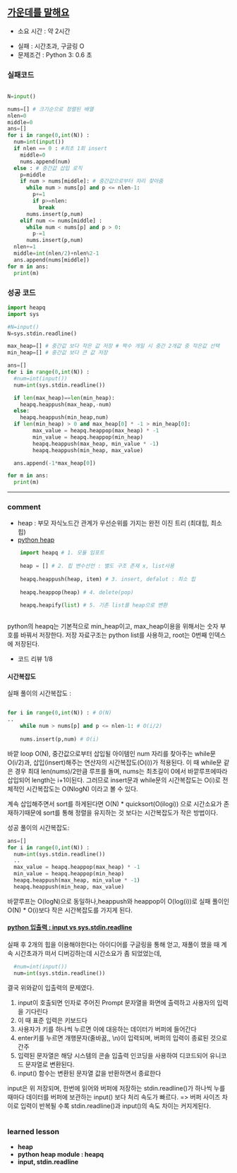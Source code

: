 ## [가운데를 말해요](https://www.acmicpc.net/problem/1655)
* 소요 시간 : 약 2시간
- 실패  : 시간초과, 구글링 O
- 문제조건 : Python 3: 0.6 초

### 실패코드
```python
 
N=input()

nums=[] # 크기순으로 정렬된 배열
nlen=0
middle=0
ans=[]
for i in range(0,int(N)) :
  num=int(input())
  if nlen == 0 : #최초 1회 insert
    middle=0
    nums.append(num)
  else : # 중간값 삽입 로직
    p=middle
    if num > nums[middle]: # 중간값으로부터 자리 찾아줌
      while num > nums[p] and p <= nlen-1:
        p+=1
        if p>=nlen:
          break
      nums.insert(p,num)
    elif num <= nums[middle] :
      while num < nums[p] and p > 0:
        p-=1
      nums.insert(p,num)
  nlen+=1
  middle=int(nlen/2)+nlen%2-1
  ans.append(nums[middle])
for m in ans:
  print(m)
```


### 성공 코드
```python
import heapq
import sys

#N=input()
N=sys.stdin.readline()

max_heap=[] # 중간값 보다 작은 값 저장 # 짝수 개일 시 중간 2개값 중 작은값 선택
min_heap=[] # 중간값 보다 큰 값 저장

ans=[]
for i in range(0,int(N)) :
  #num=int(input())
  num=int(sys.stdin.readline())

  if len(max_heap)==len(min_heap):
    heapq.heappush(max_heap,-num)
  else:
    heapq.heappush(min_heap,num)
  if len(min_heap) > 0 and max_heap[0] * -1 > min_heap[0]:
        max_value = heapq.heappop(max_heap) * -1
        min_value = heapq.heappop(min_heap)
        heapq.heappush(max_heap, min_value * -1)
        heapq.heappush(min_heap, max_value)

  ans.append(-1*max_heap[0])

for m in ans:
  print(m)
```



----------------------------------------------------------------------------
### comment 


* heap : 부모 자식노드간 관계가 우선순위를 가지는 완전 이진 트리 (최대힙, 최소힙)
* [python heap](https://docs.python.org/ko/3/library/heapq.html)
```python
    import heapq # 1. 모듈 임포트
    
    heap = [] # 2. 힙 변수선언 : 별도 구조 존재 x, list사용
    
    heapq.heappush(heap, item) # 3. insert, defalut : 최소 힙
    
    heapq.heappop(heap) # 4. delete(pop)
    
    heapq.heapify(list) # 5. 기존 list를 heap으로 변환
  
```
python의 heapq는 기본적으로 min_heap이고,
max_heap이용을 위해서는 숫자 부호를 바꿔서 저장한다.
저장 자료구조는 python list를 사용하고, root는 0번째 인덱스에 저장된다.

  
* 코드 리뷰
1/8

#### 시간복잡도
실패 풀이의 시간복잡도 : 
```python

for i in range(0,int(N)) : # O(N)
..
    while num > nums[p] and p <= nlen-1: # O(i/2) 
    
    nums.insert(p,num) # O(i)
```
바깥 loop O(N), 
중간값으로부터 삽입될 아이템인 num 자리를 찾아주는 while문 O(i/2)과,
삽입(insert)해주는 연산자의 시간복잡도(O(i))가 적용된다.
이 때 while문 같은 경우 최대 len(nums)/2만큼 루프를 돌며, 
nums는 최초길이 0에서 바깥루프에따라 삽입되어 length는 i+1이된다.
그러므로 insert문과 while문의 시간복잡도는 O(i)로
전체적인 시간복잡도는 O(NlogN) 이라고 볼 수 있다.

계속 삽입해주면서 sort를 하게된다면
O(N) * quicksort(O(ilogi)) 으로 시간소요가 존재하기때문에
sort를 통해 정렬을 유지하는 것 보다는 시간복잡도가 작은 방법이다.

성공 풀이의 시간복잡도:
```python
ans=[]
for i in range(0,int(N)) :
  num=int(sys.stdin.readline())
  ..
  max_value = heapq.heappop(max_heap) * -1
  min_value = heapq.heappop(min_heap)
  heapq.heappush(max_heap, min_value * -1)
  heapq.heappush(min_heap, max_value)
```
바깥루프는 O(logN)으로 동일하나,heappush와 heappop이 O(log(i))로
실패 풀이인 O(N) * O(i)보다 작은 시간복잡도를 가지게 된다.


#### [python 입출력 : input vs sys.stdin.readline](https://green-leaves-tree.tistory.com/12)
실패 후 2개의 힙을 이용해야한다는 아이디어를 구글링을 통해 얻고,
재풀이 했을 때 계속 시간초과가 떠서 디버깅하는데 시간소요가 좀 되었었는데, 
```python
  #num=int(input())
  num=int(sys.stdin.readline())
```
결국 위와같이 입출력의 문제였다.

>>
 1. input이 호출되면 인자로 주어진 Prompt 문자열을 화면에 출력하고 사용자의 입력을 기다린다
 2. 이 때 표준 입력은 키보드다
 3. 사용자가 키를 하나씩 누르면 이에 대응하는 데이터가 버퍼에 들어간다
 4. enter키를 누르면 개행문자(줄바꿈,, \n)이 입력되며, 버퍼의 입력이 종료된 것으로 간주
 5. 입력된 문자열은 해당 시스템의 콘솔 입출력 인코딩을 사용하여 디코드되어 유니코드 문자열로 변환된다.
 6. input() 함수는 변환된 문자열 값을 반환하면서 종료한다

input은 위  저장되며,
한번에 읽어와 버퍼에  저장하는 stdin.readline()가 
하나씩 누를 때마다 데이터를 버퍼에 보관하는 input() 보다 처리 속도가 빠르다. 
=> 버퍼 사이즈 차이로 입력이 반복될 수록 stdin.readline()과 input()의 속도 차이는 커지게된다.



#
#
 ### learned lesson
 
* **heap**
* **python heap module : heapq**
* **input, stdin.readline**

#
#
 
 
 
 
 

